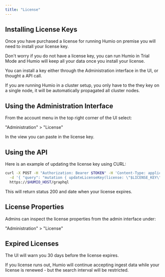 ```yaml
---
title: "License"
---
```


## Installing License Keys

Once you have purchased a license for running Humio on premise you will need
to install your license key.

Don't worry if you do not have a license key, you can run Humio in
Trial Mode and Humio will keep all your data once you install your license.

You can install a key either through the Administration interface in the UI,
or thought a API call.

If you are running Humio in a cluster setup, you only have to the they key
on a single node, it will be automatically propagated all cluster nodes.

## Using the Administration Interface

From the account menu in the top right corner of the UI select:

"Administration" > "License"

In the view you can paste in the license key.

## Using the API

Here is an example of updating the license key using CURL:

```bash
curl -X POST -H "Authorization: Bearer $TOKEN" -H 'Content-Type: application/json' \
  -d '{ "query": "mutation { updateLicenseKey(license: \"$LICENSE_KEY\") { expiresAt } }" }' \
  https://$HUMIO_HOST/graphql
```

This will return status 200 and date when your license expires.

## License Properties

Admins can inspect the license properties from the admin interface under:

"Administration" > "License"  

## Expired Licenses

The UI will warn you 30 days before the license expires.

If you license runs out, Humio will continue accepting ingest data while
your license is renewed - but the search interval will be restricted.
